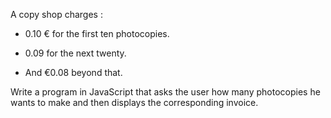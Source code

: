 

A copy shop charges :


* 0.10 € for the first ten photocopies.

* 0.09 for the next twenty.

* And €0.08 beyond that.

Write a program in JavaScript that asks the user how many photocopies he wants to make and then displays the corresponding invoice.
